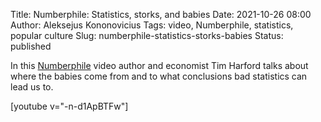 Title: Numberphile: Statistics, storks, and babies
Date: 2021-10-26 08:00
Author: Aleksejus Kononovicius
Tags: video, Numberphile, statistics, popular culture
Slug: numberphile-statistics-storks-babies
Status: published

In this [Numberphile](https://www.youtube.com/channel/UCoxcjq-8xIDTYp3uz647V5A)
video author and economist Tim Harford talks about where the babies come
from and to what conclusions bad statistics can lead us to.

[youtube v="-n-d1ApBTFw"]
